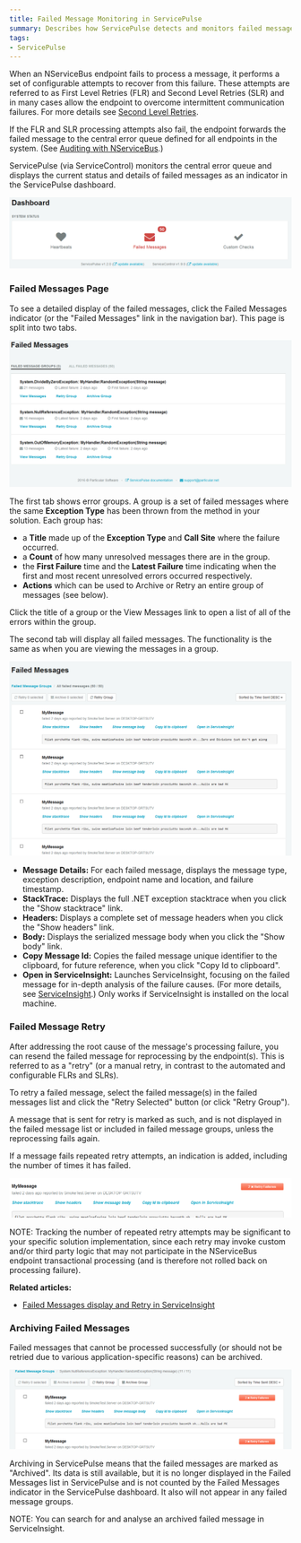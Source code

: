 ```yaml
---
title: Failed Message Monitoring in ServicePulse
summary: Describes how ServicePulse detects and monitors failed messages, and how you can resend messages for reprocessing, or archive repeatedly failing messages
tags:
- ServicePulse
---
```


When an NServiceBus endpoint fails to process a message, it performs a set of configurable attempts to recover from this failure. These attempts are referred to as First Level Retries (FLR) and Second Level Retries (SLR) and in many cases allow the endpoint to overcome intermittent communication failures. For more details see [Second Level Retries](/nservicebus/errors/automatic-retries.md).

If the FLR and SLR processing attempts also fail, the endpoint forwards the failed message to the central error queue defined for all endpoints in the system. (See [Auditing with NServiceBus](/nservicebus/operations/auditing.md).)

ServicePulse (via ServiceControl) monitors the central error queue and displays the current status and details of failed messages as an indicator in the ServicePulse dashboard.

![Failed Messages indicator](images/indicators-failed-message.png)
   

### Failed Messages Page

To see a detailed display of the failed messages, click the Failed Messages indicator (or the "Failed Messages" link in the navigation bar). This page is split into two tabs.


![Failed Message Groups Page](intro-failed-messages-failed-groups-page.png)


The first tab shows error groups. A group is a set of failed messages where the same **Exception Type** has been thrown from the method in your solution. Each group has:

* a **Title** made up of the **Exception Type** and **Call Site** where the failure occurred.
* a **Count** of how many unresolved messages there are in the group.
* the **First Failure** time and the **Latest Failure** time indicating when the first and most recent unresolved errors occurred respectively.
* **Actions** which can be used to Archive or Retry an entire group of messages (see below).

Click the title of a group or the View Messages link to open a list of all of the errors within the group.

The second tab will display all failed messages. The functionality is the same as when you are viewing the messages in a group.

![Failed Messages Page](intro-failed-messages-failed-messages-page.png)


* **Message Details:** For each failed message, displays the message type, exception description, endpoint name and location, and failure timestamp. 
* **StackTrace:** Displays the full .NET exception stacktrace when you click the "Show stacktrace" link.
* **Headers:** Displays a complete set of message headers when you click the "Show headers" link.
* **Body:** Displays the serialized message body when you click the "Show body" link.
* **Copy Message Id:** Copies the failed message unique identifier to the clipboard, for future reference, when you click "Copy Id to clipboard".
* **Open in ServiceInsight:** Launches ServiceInsight, focusing on the failed message for in-depth analysis of the failure causes. (For more details, see [ServiceInsight](/serviceinsight/).) Only works if ServiceInsight is installed on the local machine. 


### Failed Message Retry

After addressing the root cause of the message's processing failure, you can resend the failed message for reprocessing by the endpoint(s). This is referred to as a "retry" (or a manual retry, in contrast to the automated and configurable FLRs and SLRs).

To retry a failed message, select the failed message(s) in the failed messages list and click the "Retry Selected" button (or click "Retry Group").

A message that is sent for retry is marked as such, and is not displayed in the failed message list or included in failed message groups, unless the reprocessing fails again.

If a message fails repeated retry attempts, an indication is added, including the number of times it has failed.
  
  
![Repeated failure indication](images/failed-messages-repeated-failure.png)

NOTE: Tracking the number of repeated retry attempts may be significant to your specific solution implementation, since each retry may invoke custom and/or third party logic that may not participate in the NServiceBus endpoint transactional  processing (and is therefore not rolled back on processing failure).


**Related articles:**

* [Failed Messages display and Retry in ServiceInsight](/serviceinsight/#errors-and-retries)


### Archiving Failed Messages

Failed messages that cannot be processed successfully (or should not be retried due to various application-specific reasons) can be archived.

![Failed Message Archive](images/failed-messages-archive.png)

Archiving in ServicePulse means that the failed messages are marked as "Archived". Its data is still available, but it is no longer displayed in the Failed Messages list in ServicePulse and is not counted by the Failed Messages indicator in the ServicePulse dashboard. It also will not appear in any failed message groups.

NOTE: You can search for and analyse an archived failed message in ServiceInsight.

